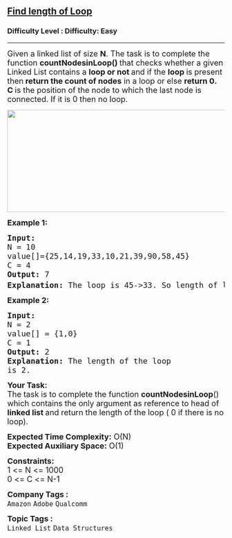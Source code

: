 <h2><a href="https://www.geeksforgeeks.org/problems/find-length-of-loop/1?page=2&difficulty=Easy&status=unsolved&sortBy=submissions">Find length of Loop</a></h2><h3>Difficulty Level : Difficulty: Easy</h3><hr><div class="problems_problem_content__Xm_eO"><p><span style="font-size: 18px;">Given a linked list of size <strong>N</strong>. The task is to complete the function&nbsp;<strong>countNodesinLoop()&nbsp;</strong>that checks whether a given Linked List contains a&nbsp;<strong>loop or not&nbsp;</strong>and if the&nbsp;<strong>loop </strong>is present then<strong> return the count of nodes</strong> in a loop or else <strong>return 0. C&nbsp;</strong>is the position of the node to which the last node is connected. If it is 0 then no loop.</span></p>
<p><span style="font-size: 18px;"><img style="height: 236px; width: 512px;" src="https://contribute.geeksforgeeks.org/wp-content/uploads/linkedlist.png" alt=""> </span></p>
<p><span style="font-size: 18px;"><strong>Example 1:</strong></span></p>
<pre><span style="font-size: 18px;"><strong>Input:
</strong>N = 10
value[]={25,14,19,33,10,21,39,90,58,45}
C = 4
<strong>Output: </strong>7<strong>
Explanation: </strong>The loop is 45-&gt;33. So length of loop is 33-&gt;<em>10</em>-&gt;21-&gt;39-&gt; 90-&gt;58-&gt;<em>45</em> = <strong>7. </strong>The number 33 is connected to the last node to form the loop because according to the input the 4<sup>th</sup> node from the beginning(1 basedindex) will be connected to the last node for the loop.</span>
</pre>
<p><span style="font-size: 18px;"><strong>Example 2:</strong></span></p>
<pre><span style="font-size: 18px;"><strong>Input:
</strong>N = 2
value[] = {1,0}
C = 1
<strong>Output: </strong>2<strong>
Explanation: </strong>The length of the loop
is 2.</span></pre>
<p><span style="font-size: 18px;"><strong>Your Task:</strong><br>The task is to complete the function <strong>countNodesinLoop</strong>() which contains the only argument as reference to head of<strong> linked list&nbsp;</strong>and return the length of the loop ( 0 if there is no loop).</span></p>
<p><span style="font-size: 18px;"><strong>Expected Time Complexity:</strong>&nbsp;O(N)<br><strong>Expected Auxiliary Space:</strong>&nbsp;O(1)</span></p>
<p><span style="font-size: 18px;"><strong>Constraints:</strong><br>1 &lt;= N &lt;= 1000<br>0 &lt;= C &lt;= N-1</span></p></div><p><span style=font-size:18px><strong>Company Tags : </strong><br><code>Amazon</code>&nbsp;<code>Adobe</code>&nbsp;<code>Qualcomm</code>&nbsp;<br><p><span style=font-size:18px><strong>Topic Tags : </strong><br><code>Linked List</code>&nbsp;<code>Data Structures</code>&nbsp;